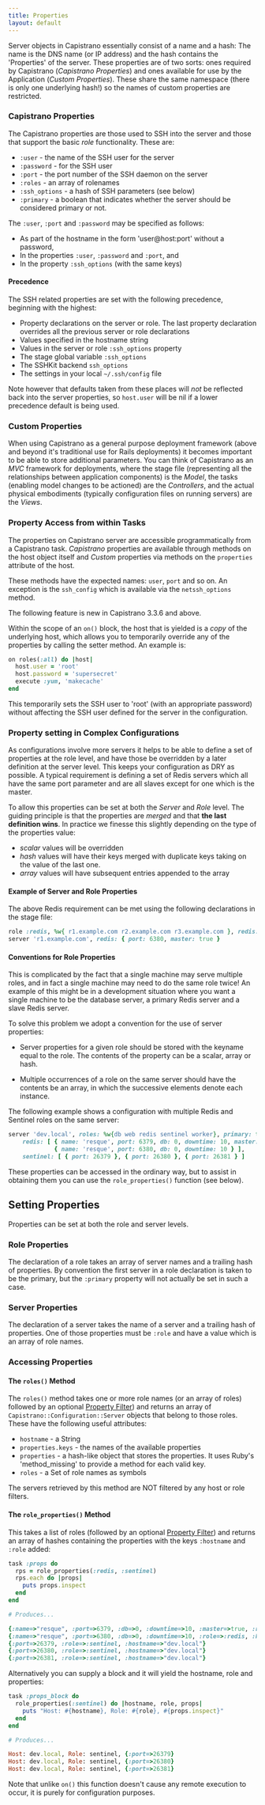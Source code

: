 ```yaml
---
title: Properties
layout: default
---
```


Server objects in Capistrano essentially consist of a name and a hash: The name is the DNS
name (or IP address) and the hash contains the 'Properties' of the server. These
properties are of two sorts: ones required by Capistrano (_Capistrano Properties_) and
ones available for use by the Application (_Custom Properties_). These share the same
namespace (there is only one underlying hash!) so the names of custom properties are
restricted.

### Capistrano Properties

The Capistrano properties are those used to SSH into the server and those that support the
basic _role_ functionality. These are:

* `:user` - the name of the SSH user for the server
* `:password` - for the SSH user
* `:port`  - the port number of the SSH daemon on the server
* `:roles` - an array of rolenames
* `:ssh_options` - a hash of SSH parameters (see below)
* `:primary` - a boolean that indicates whether the server should be considered primary or
  not.

The `:user`, `:port` and `:password` may be specified as follows:

* As part of the hostname in the form 'user@host:port' without a password,
* In the properties `:user`, `:password` and `:port`, and
* In the property `:ssh_options` (with the same keys)

#### Precedence

The SSH related properties are set with the following precedence, beginning with the
highest:

* Property declarations on the server or role. The last property declaration overrides all
  the previous server or role declarations
* Values specified in the hostname string
* Values in the server or role `:ssh_options` property
* The stage global variable `:ssh_options`
* The SSHKit backend `ssh_options`
* The settings in your local `~/.ssh/config` file

Note however that defaults taken from these places will _not_ be reflected back into the
server properties, so `host.user` will be nil if a lower precedence default is being used.

### Custom Properties

When using Capistrano as a general purpose deployment framework (above and beyond it's
traditional use for Rails deployments) it becomes important to be able to store additional
parameters. You can think of Capistrano as an _MVC_ framework for deployments, where the
stage file (representing all the relationships between application components) is the
_Model_, the tasks (enabling model changes to be actioned) are the _Controllers_, and the
actual physical embodiments (typically configuration files on running servers) are the
_Views_.

### Property Access from within Tasks

The properties on Capistrano server are accessible programmatically from a Capistrano
task. _Capistrano_ properties are available through methods on the host object itself and
_Custom_ properties via methods on the `properties` attribute of the host.

These methods have the expected names: `user`, `port` and so on. An exception is the
`ssh_config` which is available via the `netssh_options` method.

The following feature is new in Capistrano 3.3.6 and above.

Within the scope of an `on()` block, the host that is yielded is a *copy* of the underlying
host, which allows you to temporarily override any of the properties by calling the setter
method. An example is:

```ruby
on roles(:all) do |host|
  host.user = 'root'
  host.password = 'supersecret'
  execute :yum, 'makecache'
end
```

This temporarily sets the SSH user to 'root' (with an appropriate password) without
affecting the SSH user defined for the server in the configuration.

### Property setting in Complex Configurations

As configurations involve more servers it helps to be able to define a set of
properties at the role level, and have those be overridden by a later definition at the
server level. This keeps your configuration as DRY as possible. A typical requirement is
defining a set of Redis servers which all have the same port parameter and are all slaves
except for one which is the master.

To allow this properties can be set at both the _Server_ and _Role_ level. The guiding
principle is that the properties are _merged_ and that __the last definition wins__.
In practice we finesse this slightly depending on the type of the properties value:

* _scalar_ values will be overridden
* _hash_ values will have their keys merged with duplicate keys taking on
  the value of the last one.
* _array_ values will have subsequent entries appended to the array

#### Example of Server and Role Properties

The above Redis requirement can be met using the following declarations in the stage file:

```ruby
role :redis, %w{ r1.example.com r2.example.com r3.example.com }, redis: { port: 6379, master: false },
server 'r1.example.com', redis: { port: 6380, master: true }
```

#### Conventions for Role Properties

This is complicated by the fact that a single machine may serve multiple roles, and in
fact a single machine may need to do the same role twice! An example of this might be in a
development situation where you want a single machine to be the database server, a primary
Redis server and a slave Redis server.

To solve this problem we adopt a convention for the use of server properties:

* Server properties for a given role should be stored with the keyname equal to the role.
  The contents of the property can be a scalar, array or hash.

* Multiple occurrences of a role on the same server should have the contents be an array,
  in which the successive elements denote each instance.

The following example shows a configuration with multiple Redis and Sentinel roles on the
same server:

```ruby
server 'dev.local', roles: %w{db web redis sentinel worker}, primary: true,
    redis: [ { name: 'resque', port: 6379, db: 0, downtime: 10, master: true },
             { name: 'resque', port: 6380, db: 0, downtime: 10 } ],
    sentinel: [ { port: 26379 }, { port: 26380 }, { port: 26381 } ]
```

These properties can be accessed in the ordinary way, but to assist in obtaining them you
can use the `role_properties()` function (see below).

## Setting Properties

Properties can be set at both the role and server levels.

### Role Properties

The declaration of a role takes an array of server names and a trailing hash of
properties. By convention the first server in a role declaration is taken to be the
primary, but the  `:primary` property will not actually be set in such a case.

### Server Properties

The declaration of a server takes the name of a server and a trailing hash of properties.
One of those properties must be `:role` and have a value which is an array of role names.

### Accessing Properties

#### The `roles()` Method

The `roles()` method takes one or more role names (or an array of roles) followed by an
optional [Property Filter](/documentation/advanced-features/property-filtering)) and
returns an array of `Capistrano::Configuration::Server` objects that belong to those
roles. These have the following useful attributes:

* `hostname` - a String
* `properties.keys` - the names of the available properties
* `properties` - a hash-like object that stores the properties.
   It uses Ruby's 'method_missing' to provide a method for each valid key.
* `roles` - a Set of role names as symbols

The servers retrieved by this method are NOT filtered by any host or role filters.

#### The `role_properties()` Method

This takes a list of roles (followed by an optional [Property
Filter](/documentation/advanced-features/property-filtering)) and returns an array of
hashes containing the properties with the keys `:hostname` and `:role` added:

```ruby
task :props do
  rps = role_properties(:redis, :sentinel)
  rps.each do |props|
    puts props.inspect
  end
end

# Produces...

{:name=>"resque", :port=>6379, :db=>0, :downtime=>10, :master=>true, :role=>:redis, :hostname=>"dev.local"}
{:name=>"resque", :port=>6380, :db=>0, :downtime=>10, :role=>:redis, :hostname=>"dev.local"}
{:port=>26379, :role=>:sentinel, :hostname=>"dev.local"}
{:port=>26380, :role=>:sentinel, :hostname=>"dev.local"}
{:port=>26381, :role=>:sentinel, :hostname=>"dev.local"}
```

Alternatively you can supply a block and it will yield the hostname, role and properties:

```ruby
task :props_block do
  role_properties(:sentinel) do |hostname, role, props|
    puts "Host: #{hostname}, Role: #{role}, #{props.inspect}"
  end
end

# Produces...

Host: dev.local, Role: sentinel, {:port=>26379}
Host: dev.local, Role: sentinel, {:port=>26380}
Host: dev.local, Role: sentinel, {:port=>26381}
```

Note that unlike `on()` this function doesn't cause any remote execution to occur, it is purely for
configuration purposes.
